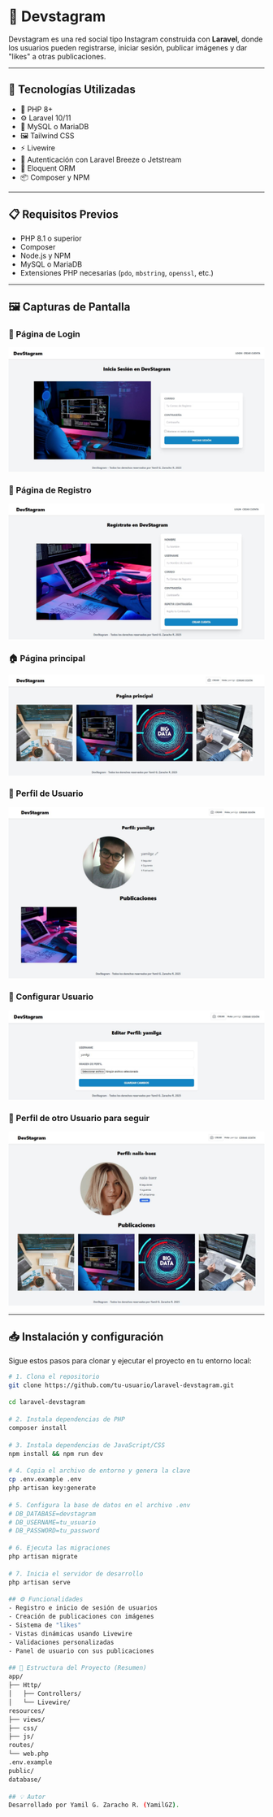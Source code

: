 # 📸 Devstagram

Devstagram es una red social tipo Instagram construida con **Laravel**, donde los usuarios pueden registrarse, iniciar sesión, publicar imágenes y dar "likes" a otras publicaciones.

---

## 🚀 Tecnologías Utilizadas

- 🧬 PHP 8+
- ⚙️ Laravel 10/11
- 💾 MySQL o MariaDB
- 🖼️ Tailwind CSS
- ⚡ Livewire
- 🔐 Autenticación con Laravel Breeze o Jetstream
- 🧠 Eloquent ORM
- 📦 Composer y NPM

---

## 📋 Requisitos Previos

- PHP 8.1 o superior
- Composer
- Node.js y NPM
- MySQL o MariaDB
- Extensiones PHP necesarias (`pdo`, `mbstring`, `openssl`, etc.)

---

## 🖼️ Capturas de Pantalla

### 🔐 Página de Login
![Login](screenshots/LoginPage.JPG)

### 🔐 Página de Registro
![Register](screenshots/RegistroPage.JPG)

### 🏠 Página principal
![Página principal](screenshots/HomePage.JPG)

### 👤 Perfil de Usuario
![Perfil de Usuario](screenshots/PerfilPage.JPG)

### 👤 Configurar Usuario
![Configurar Usuario](screenshots/EditarPage.JPG)

### 👤 Perfil de otro Usuario para seguir
![Perfil de otro Usuario](screenshots/SeguirOtroUsuarioPage.JPG)

---

## 📥 Instalación y configuración

Sigue estos pasos para clonar y ejecutar el proyecto en tu entorno local:

```bash
# 1. Clona el repositorio
git clone https://github.com/tu-usuario/laravel-devstagram.git

cd laravel-devstagram

# 2. Instala dependencias de PHP
composer install

# 3. Instala dependencias de JavaScript/CSS
npm install && npm run dev

# 4. Copia el archivo de entorno y genera la clave
cp .env.example .env
php artisan key:generate

# 5. Configura la base de datos en el archivo .env
# DB_DATABASE=devstagram
# DB_USERNAME=tu_usuario
# DB_PASSWORD=tu_password

# 6. Ejecuta las migraciones
php artisan migrate

# 7. Inicia el servidor de desarrollo
php artisan serve

## ⚙️ Funcionalidades
- Registro e inicio de sesión de usuarios
- Creación de publicaciones con imágenes
- Sistema de "likes"
- Vistas dinámicas usando Livewire
- Validaciones personalizadas
- Panel de usuario con sus publicaciones

## 📁 Estructura del Proyecto (Resumen)
app/
├── Http/
│   ├── Controllers/
│   └── Livewire/
resources/
├── views/
├── css/
├── js/
routes/
└── web.php
.env.example
public/
database/

## 💡 Autor
Desarrollado por Yamil G. Zaracho R. (YamilGZ).
